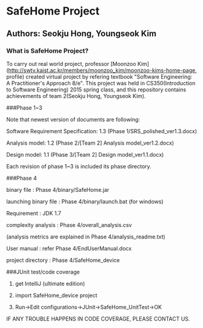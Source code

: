 # SafeHome Project

## Authors: Seokju Hong, Youngseok Kim

### What is SafeHome Project?
To carry out real world project, professor [Moonzoo Kim](http://swtv.kaist.ac.kr/members/moonzoo_kim/moonzoo-kims-home-page, profile) created virtual project by
refering textbook "Software Engineering: A Practitioner's Approach 8/e".
This project was held in CS350(Introduction to Software Engineering) 2015 spring class, and this repository contains achievements of team 2(Seokju Hong, Youngseok Kim).

###Phase 1~3

Note that newest version of documents are following:

Software Requirement Specification: 1.3 (Phase 1/SRS_polished_ver1.3.docx)

Analysis model: 1.2 (Phase 2/[Team 2] Analysis model_ver1.2.docx)

Design model: 1.1 (Phase 3/[Team 2] Design model_ver1.1.docx)

Each revision of phase 1~3 is included its phase directory.

###Phase 4

binary file : Phase 4/binary/SafeHome.jar

launching binary file : Phase 4/binary/launch.bat (for windows)

Requirement : JDK 1.7

complexity analysis : Phase 4/overall_analysis.csv

(analysis metrics are explained in Phase 4/analysis_readme.txt)

User manual : refer Phase 4/EndUserManual.docx

project directory : Phase 4/SafeHome_device

###JUnit test/code coverage

1. get IntelliJ (ultimate edition)

2. import SafeHome_device project

3. Run->Edit configurations->JUnit->SafeHome_UnitTest->OK

IF ANY TROUBLE HAPPENS IN CODE COVERAGE, PLEASE CONTACT US.